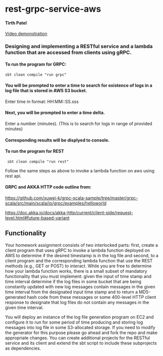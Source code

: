 # rest-grpc-service-aws
#### Tirth Patel
[Video demonstration](https://youtu.be/O937OXVglkA)

### Designing and implementing a RESTful service and a lambda function that are accessed from clients using gRPC.

#### To run the program for GRPC:

``` sbt clean compile "run grpc" ```

#### You will be prompted to enter a time to search for existence of logs in a log file that is stored in AWS S3 bucket. 
Enter time in format: HH:MM::SS.sss

#### Next, you will be prompted to enter a time delta.
Enter a number (minutes). (This is to search for logs in range of provided minutes)

#### Corresponding results will be displyed to console.


#### To run the program for REST

``` sbt clean compile "run rest"```

Follow the same steps as above to invoke a lambda function on aws using rest api. 

#### GRPC and AKKA HTTP code outline from:
https://github.com/xuwei-k/grpc-scala-sample/tree/master/grpc-scala/src/main/scala/io/grpc/examples/helloworld 

https://doc.akka.io/docs/akka-http/current/client-side/request-level.html#future-based-variant

## Functionality
Your homework assignment consists of two interlocked parts: first, create a client program that uses gRPC to invoke a lambda function deployed on AWS to determine if the desired timestamp is in the log file and second, to  a client program and the corresponding lambda function that use the REST methods (e.g., GET or POST) to interact. While you are free to determine how your lambda function works, there is a small subset of mandatory functionality that you must implement: given the input of time stamp and time interval determine if the log files in some bucket that are being constantly updated with new log messages contain messages in the given time interval from the designated input time stamp and to return a MD5-generated hash code from these messages or some 400-level HTTP client response to designate that log files do not contain any messages in the given time interval.

You will deploy an instance of the log file generation program on EC2 and configure it to run for some period of time producing and storing log messages into log file in some S3-allocated storage. If you need to modify the generator for this purpose please go ahead and fork the repo and make appropriate changes. You can create additional projects for the RESTful service and its client and extend the sbt script to include these subprojects as dependencies.
